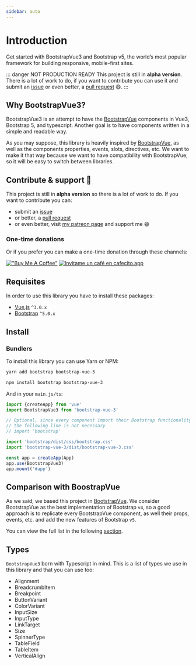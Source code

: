 ```yaml
---
sidebar: auto
---
```


# Introduction

Get started with BootstrapVue3 and Bootstrap v5, the world’s most popular framework for building responsive, mobile-first sites.

::: danger NOT PRODUCTION READY
This project is still in **alpha version**. There is a lot of work to do, if you want to contribute you can use it and submit an [issue](https://github.com/cdmoro/bootstrap-vue-3/issues) or even better, a [pull request](https://github.com/cdmoro/bootstrap-vue-3/pulls) 😄.
:::

## Why BootstrapVue3?

BootstrapVue3 is an attempt to have the [BootstrapVue](https://bootstrap-vue.org/) components in Vue3, Bootstrap 5, and typescript. Another goal is to have components written in a simple and readable way.

As you may suppose, this library is heavily inspired by [BootstrapVue](https://bootstrap-vue.org/), as well as the components properties, events, slots, directives, etc. We want to make it that way because we want to have compatibility with BootstrapVue, so it will be easy to switch between libraries.

## Contribute & support 🙌

This project is still in **alpha version** so there is a lot of work to do. If you want to contribute you can:

- submit an [issue](https://github.com/cdmoro/bootstrap-vue-3/issues/new)
- or better, a [pull request](https://github.com/cdmoro/bootstrap-vue-3/pulls)
- or even better, visit [my patreon page](https://patreon.com/cdmoro) and support me 😄

### One-time donations

Or if you prefer you can make a one-time donation through these channels:

[!["Buy Me A Coffee"](https://www.buymeacoffee.com/assets/img/custom_images/orange_img.png)](https://www.buymeacoffee.com/cdmoro)
[![Invitame un café en cafecito.app](https://cdn.cafecito.app/imgs/buttons/button_2.svg)](https://cafecito.app/cdmoro)

## Requisites

In order to use this library you have to install these packages:

- [Vue.js](https://v3.vuejs.org/) `^3.0.x`
- [Bootstrap](https://getbootstrap.com/docs/5.1/getting-started/introduction/) `^5.0.x`

## Install

### Bundlers

To install this library you can use Yarn or NPM:

<CodeGroup>
  <CodeGroupItem title="YARN" active>

```bash
yarn add bootstrap bootstrap-vue-3
```

  </CodeGroupItem>

  <CodeGroupItem title="NPM">

```bash
npm install bootstrap bootstrap-vue-3
```

  </CodeGroupItem>
</CodeGroup>

And in your `main.js/ts`:

```javascript
import {createApp} from 'vue'
import BootstrapVue3 from 'bootstrap-vue-3'

// Optional, since every component import their Bootstrap functionality
// the following line is not necessary
// import 'bootstrap'

import 'bootstrap/dist/css/bootstrap.css'
import 'bootstrap-vue-3/dist/bootstrap-vue-3.css'

const app = createApp(App)
app.use(BootstrapVue3)
app.mount('#app')
```

## Comparison with BoostrapVue

As we said, we based this project in [BootstrapVue](https://bootstrap-vue.org/). We consider BootstrapVue as the best implementation of Bootstrap `v4`, so a good approach is to replicate every BootstrapVue component, as well their props, events, etc. and add the new features of Bootstrap `v5`.

<!-- To follow this, we'll implement a parity list where you can view the progress of covered components. This section is not ready yet. -->

You can view the full list in the following [section](../reference/parityList.md).

## Types

`BootstrapVue3` born with Typescript in mind. This is a list of types we use in this library and that you can use too:

- Alignment
- BreadcrumbItem
- Breakpoint
- ButtonVariant
- ColorVariant
- InputSize
- InputType
- LinkTarget
- Size
- SpinnerType
- TableField
- TableItem
- VerticalAlign

